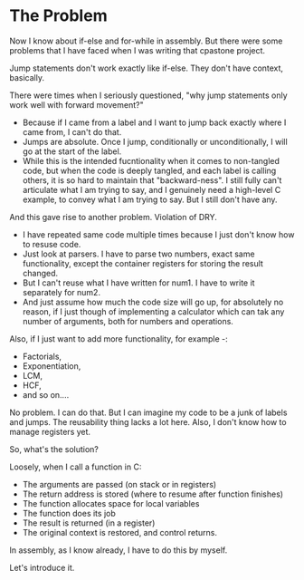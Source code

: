 # The Problem

Now I know about if-else and for-while in assembly. But there were some problems that I have faced when I was writing that cpastone project.

Jump statements don't work exactly like if-else. They don't have context, basically.

There were times when I seriously questioned, "why jump statements only work well with forward movement?"
  - Because if I came from a label and I want to jump back exactly where I came from, I can't do that.
  - Jumps are absolute. Once I jump, conditionally or unconditionally, I will go at the start of the label.
  - While this is the intended fucntionality when it comes to non-tangled code, but when the code is deeply tangled, and each label is calling others, it is so hard to maintain that "backward-ness". I still fully can't articulate what I am trying to say, and I genuinely need a high-level C example, to convey what I am trying to say. But I still don't have any.

And this gave rise to another problem. Violation of DRY.
  - I have repeated same code multiple times because I just don't know how to resuse code.
  - Just look at parsers. I have to parse two numbers, exact same functionality, except the container registers for storing the result changed.
  - But I can't reuse what I have written for num1. I have to write it separately for num2.
  - And just assume how much the code size will go up, for absolutely no reason, if I just though of implementing a calculator which can tak any number of arguments, both for numbers and operations.

Also, if I just want to add more functionality, for example -:
  - Factorials,
  - Exponentiation,
  - LCM,
  - HCF,
  - and so on....

No problem. I can do that. But I can imagine my code to be a junk of labels and jumps. The reusability thing lacks a lot here. Also, I don't know how to manage registers yet.

So, what's the solution?

Loosely, when I call a function in C:
  - The arguments are passed (on stack or in registers)
  - The return address is stored (where to resume after function finishes)
  - The function allocates space for local variables
  - The function does its job
  - The result is returned (in a register)
  - The original context is restored, and control returns.

In assembly, as I know already, I have to do this by myself.

Let's introduce it.